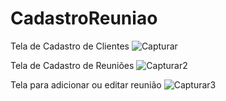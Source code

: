 # CadastroReuniao

Tela de Cadastro de Clientes
![Capturar](https://user-images.githubusercontent.com/54687122/77481274-10426c80-6e02-11ea-8103-43e8992f656c.PNG)

Tela de Cadastro de Reuniões
![Capturar2](https://user-images.githubusercontent.com/54687122/77481297-1f291f00-6e02-11ea-9f65-a9cde8c5d952.PNG)

Tela para adicionar ou editar reunião
![Capturar3](https://user-images.githubusercontent.com/54687122/77481341-37993980-6e02-11ea-9e19-940b7446e851.PNG)
